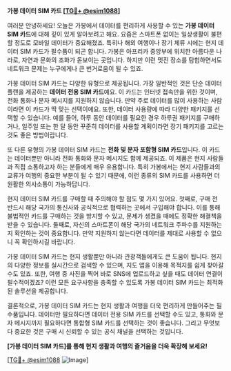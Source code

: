 **가봉 데이터 SIM 카드 [[TG💪+ @esim1088](https://t.me/s/esim1088)]**

여러분 안녕하세요! 오늘은 가봉에서 데이터를 편리하게 사용할 수 있는 **가봉 데이터 SIM 카드**에 대해 깊이 있게 알아보려고 해요. 요즘은 스마트폰 없이는 일상생활이 불편할 정도로 모바일 데이터가 중요해졌죠. 특히나 해외 여행이나 장기 체류 시에는 현지 데이터 SIM 카드가 필수품이 되곤 합니다. 가봉은 아프리카 중앙부에 위치한 아름다운 나라로, 자연과 문화의 조화가 돋보이는 곳입니다. 하지만 이런 멋진 장소를 탐험하면서도 네트워크 문제는 누구에게나 큰 번거로움이 될 수 있죠.

가봉 데이터 SIM 카드는 다양한 유형으로 제공됩니다. 가장 일반적인 것은 단순 데이터 플랜을 제공하는 **데이터 전용 SIM 카드**예요. 이 카드는 인터넷 접속만을 위한 것이며, 전화 통화나 문자 메시지를 지원하지 않습니다. 만약 주로 데이터를 많이 사용하는 사람이라면 이 카드가 딱 맞는 선택이에요. 또한, 데이터 사용량에 따라 다양한 패키지를 선택할 수 있습니다. 예를 들어, 하루 동안 데이터를 필요한 경우 하루권 패키지를 구매하거나, 일주일 또는 한 달 동안 꾸준히 데이터를 사용할 계획이라면 장기 패키지를 고르는 것도 좋은 방법이랍니다.

또 다른 유형의 가봉 데이터 SIM 카드는 **전화 및 문자 포함형 SIM 카드**입니다. 이 카드는 데이터뿐만 아니라 전화 통화와 문자 메시지도 함께 제공되죠. 이 제품은 현지 사람들과 직접 소통하고자 하는 분들에게 매우 유용합니다. 특히 가봉에서는 현지 사람들과의 교류가 여행의 중요한 부분이 될 수 있기 때문에, 이런 종류의 SIM 카드를 사용하면 더 원활한 의사소통이 가능하답니다.

현지 데이터 SIM 카드를 구매할 때 주의해야 할 점도 몇 가지 있어요. 첫째로, 구매 전 반드시 해당 국가의 통신사와 공식적으로 협력하는 곳에서 구입해야 합니다. 이를 통해 불법적인 카드를 구매하는 것을 방지할 수 있고, 문제가 생겼을 때에도 정확한 해결책을 받을 수 있습니다. 둘째로, 자신의 스마트폰이 해당 국가의 네트워크 주파수를 지원하는지 확인하는 것이 중요합니다. 만약 지원하지 않는다면 데이터를 제대로 사용할 수 없으니 꼭 확인하시길 바랍니다.

가봉 데이터 SIM 카드는 현지 생활뿐만 아니라 관광객들에게도 큰 도움이 됩니다. 현지의 다양한 정보를 실시간으로 검색할 수 있으며, 지도 앱을 이용해 목적지를 쉽게 찾아갈 수도 있죠. 또한, 여행 중 사진을 찍어 바로 SNS에 업로드하고 싶을 때도 데이터 연결이 필수적이겠죠? 이런 모든 요구사항을 충족할 수 있도록 가봉 데이터 SIM 카드는 최적화된 솔루션을 제공합니다.

결론적으로, 가봉 데이터 SIM 카드는 현지 생활과 여행을 더욱 편리하게 만들어주는 필수품입니다. 데이터만 필요하다면 데이터 전용 SIM 카드를 선택할 수도 있고, 통화와 문자 메시지까지 필요하다면 통합형 SIM 카드를 선택하는 것이 좋습니다. 그리고 무엇보다 중요한 것은 구매 시 신뢰할 수 있는 공식 채널을 선택하는 것입니다.

**[가봉 데이터 SIM 카드]를 통해 현지 생활과 여행의 즐거움을 더욱 확장해 보세요!**

[[TG💪+ @esim1088](https://t.me/s/esim1088) ![Image](https://i.postimg.cc/Y0z9fWf4/image.png)]